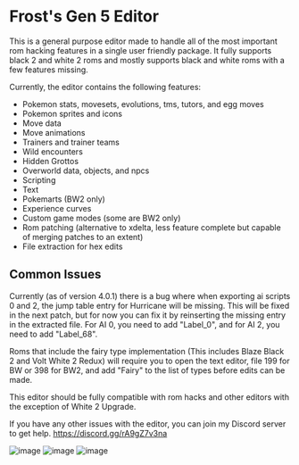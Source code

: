 # Frost's Gen 5 Editor #

This is a general purpose editor made to handle all of the most important rom hacking features in a single user friendly package. It fully supports black 2 and white 2 roms and mostly supports black and white roms with a few features missing.

Currently, the editor contains the following features:
- Pokemon stats, movesets, evolutions, tms, tutors, and egg moves
- Pokemon sprites and icons
- Move data
- Move animations
- Trainers and trainer teams
- Wild encounters
- Hidden Grottos
- Overworld data, objects, and npcs
- Scripting
- Text
- Pokemarts (BW2 only)
- Experience curves
- Custom game modes (some are BW2 only)
- Rom patching (alternative to xdelta, less feature complete but capable of merging patches to an extent)
- File extraction for hex edits

## Common Issues ##

Currently (as of version 4.0.1) there is a bug where when exporting ai scripts 0 and 2, the jump table entry for Hurricane will be missing. This will be fixed in the next patch, but for now you can fix it by reinserting the missing entry in the extracted file. For AI 0, you need to add "Label_0", and for AI 2, you need to add "Label_68".

Roms that include the fairy type implementation (This includes Blaze Black 2 and Volt White 2 Redux) will require you to open the text editor, file 199 for BW or 398 for BW2, and add "Fairy" to the list of types before edits can be made.

This editor should be fully compatible with rom hacks and other editors with the exception of White 2 Upgrade.

If you have any other issues with the editor, you can join my Discord server to get help. https://discord.gg/rA9gZ7v3na

![image](https://github.com/user-attachments/assets/fbfe3dd3-554e-4078-a4a1-62c691d58681)
![image](https://github.com/user-attachments/assets/feb7cb36-e8e9-46eb-9327-9b78ffda181e)
![image](https://github.com/user-attachments/assets/f1dcf04d-e7d0-49d1-81e0-410e4222cee7)
